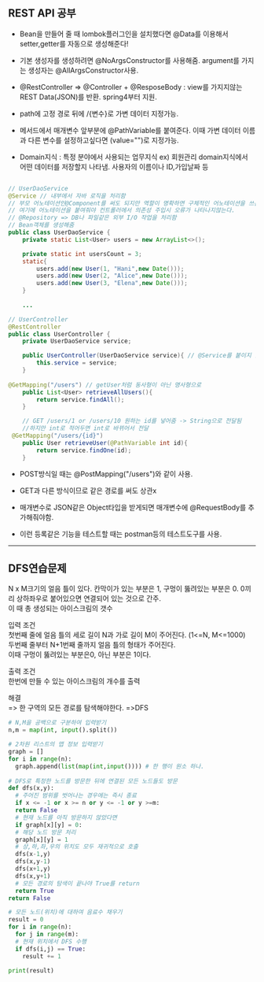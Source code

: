 ## REST API 공부

* Bean을 만들어 줄 때 lombok플러그인을 설치했다면 @Data를 이용해서 setter,getter를 자동으로 생성해준다!   
* 기본 생성자를 생성하려면 @NoArgsConstructor를 사용해줌. argument를 가지는 생성자는 @AllArgsConstructor사용.   

* @RestController => @Controller + @ResposeBody : view를 가지지않는 REST Data(JSON)를 반환. spring4부터 지원.

* path에 고정 경로 뒤에 /{변수}로 가변 데이터 지정가능.
* 메서드에서 매개변수 앞부분에 @PathVariable를 붙여준다. 이때 가변 데이터 이름과 다른 변수를 설정하고싶다면 (value="")로 지정가능.

* Domain지식 : 특정 분야에서 사용되는 업무지식 ex) 회원관리 domain지식에서 어떤 데이터를 저장할지 나타냄. 사용자의 이름이나 ID,가입날짜 등

```java

// UserDaoService
@Service // 내부에서 자바 로직을 처리함
// 부모 어노테이션인@Component를 써도 되지만 역할이 명확하면 구체적인 어노테이션을 쓰는게좋다.
// 여기에 어노테이션을 붙여줘야 컨트롤러에서 의존성 주입시 오류가 나타나지않는다.
// @Repository => DB나 파일같은 외부 I/O 작업을 처리함
// Bean객체를 생성해줌
public class UserDaoService {
    private static List<User> users = new ArrayList<>();

    private static int usersCount = 3;
    static{
        users.add(new User(1, "Hani",new Date()));
        users.add(new User(2, "Alice",new Date()));
        users.add(new User(3, "Elena",new Date()));
    }
    
    ...

// UserController
@RestController
public class UserController {
    private UserDaoService service;

    public UserController(UserDaoService service){ // @Service를 붙이지 않으면 이곳에서 에러가 난다.
        this.service = service;
    }
    
@GetMapping("/users") // getUser처럼 동사형이 아닌 명사형으로
    public List<User> retrieveAllUsers(){
        return service.findAll();
    }

    // GET /users/1 or /users/10 원하는 id를 넣어줌 -> String으로 전달됨
    //하지만 int로 적어두면 int로 바뀌어서 전달
 @GetMapping("/users/{id}")
    public User retrieveUser(@PathVariable int id){
        return service.findOne(id);
    }
```

* POST방식일 때는 @PostMapping("/users")와 같이 사용.   
* GET과 다른 방식이므로 같은 경로를 써도 상관x   

* 매개변수로 JSON같은 Object타입을 받게되면 매개변수에 @RequestBody를 추가해줘야함.   
* 이런 등록같은 기능을 테스트할 때는 postman등의 테스트도구를 사용.

<hr>

## DFS연습문제

N x M크기의 얼음 틀이 있다. 칸막이가 있는 부분은 1, 구멍이 뚫려있는 부분은 0. 0끼리 상하좌우로 붙어있으면 연결되어 있는 것으로 간주.    
이 때 총 생성되는 아이스크림의 갯수   

입력 조건   
첫번째 줄에 얼음 틀의 세로 길이 N과 가로 길이 M이 주어진다. (1<=N, M<=1000)   
두번째 줄부터 N+1번째 줄까지 얼음 틀의 형태가 주어진다.   
이때 구멍이 뚫려있는 부분은0, 아닌 부분은 1이다.   

출력 조건   
한번에 만들 수 있는 아이스크림의 개수를 출력   


해결   
=> 한 구역의 모든 경로를 탐색해야한다. =>DFS
```python
# N,M을 공백으로 구분하여 입력받기
n,m = map(int, input().split())

# 2차원 리스트의 맵 정보 입력받기
graph = []
for i in range(n):
  graph.append(list(map(int,input()))) # 한 행이 원소 하나.
  
# DFS로 특정한 노드를 방문한 뒤에 연결된 모든 노드들도 방문
def dfs(x,y):
  # 주어진 범위를 벗어나는 경우에는 즉시 종료
  if x <= -1 or x >= n or y <= -1 or y >=m:
  return False
  # 현재 노드를 아직 방문하지 않았다면
  if graph[x][y] = 0:
  # 해당 노드 방문 처리
  graph[x][y] = 1
  # 상,하,좌,우의 위치도 모두 재귀적으로 호출
  dfs(x-1,y)
  dfs(x,y-1)
  dfs(x+1,y)
  dfs(x,y+1)
  # 모든 경로의 탐색이 끝나야 True를 return
  return True
return False

# 모든 노드(위치)에 대하여 음료수 채우기
result = 0
for i in range(n):
  for j in range(m):
  # 현재 위치에서 DFS 수행
  if dfs(i,j) == True:
    result += 1
    
print(result)
```
